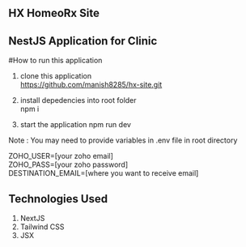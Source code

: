 ## HX HomeoRx Site
## NestJS Application for Clinic  

#How to run this application 
1. clone this application   
https://github.com/manish8285/hx-site.git  

2. install depedencies into root folder  
npm i

3. start the application 
npm run dev

Note : You may need to provide variables in .env file in root directory  

ZOHO_USER=[your zoho email]  
ZOHO_PASS=[your zoho password]  
DESTINATION_EMAIL=[where you want to receive email]  


## Technologies Used  
1. NextJS  
2. Tailwind CSS  
3. JSX 








